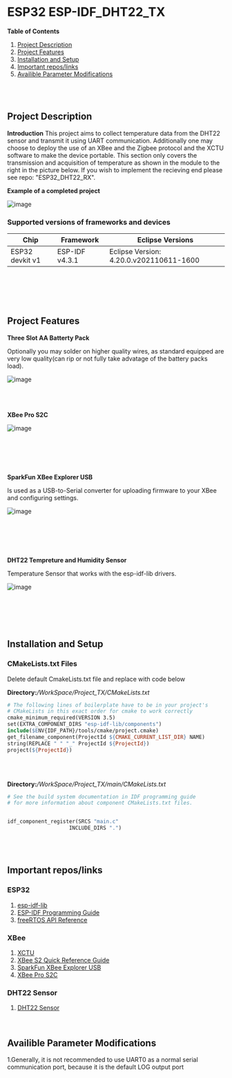 # ESP32 ESP-IDF_DHT22_TX

**Table of Contents** 
1. [Project Description](#pd-id)
1. [Project Features](#pf-id)
1. [Installation and Setup](#ps-id)
1. [Important repos/links](#pm-id)
1. [Availible Parameter Modifications](#il-id)

<br>
<br>

<a id="pd-id"></a>

## Project Description  
**Introduction**
This project aims to collect temperature data from the DHT22 sensor and transmit it using UART communication. Additionally one may choose to deploy the use of an XBee and the Zigbee protocol and the XCTU software to make the device portable. This section only covers the transmission and acquisition of temperature as shown in the module to the right in the picture below. If you wish to implement the recieving end please see repo: "ESP32_DHT22_RX".

**Example of a completed project**

![image](https://github.com/rudi547317/ESP-IDF_DHT22_TX/assets/133919829/0d16897e-867d-4298-a99f-3b3447507038)

### Supported versions of frameworks and devices

| Chip                     | Framework          | Eclipse Versions                        |
|--------------------------|--------------------|-----------------------------------------|
| ESP32 devkit v1          | ESP-IDF v4.3.1     | Eclipse Version: 4.20.0.v202110611-1600 |

<br>
<br>
<br>
<br>


<a id="pf-id"></a>

## Project Features  

**Three Slot AA Batterty Pack**

Optionally you may solder on higher quality wires, as standard equipped are very low quality(can rip or not fully take advatage of the battery packs load). 

![image](https://m.media-amazon.com/images/I/51VFLAvzsRL.__AC_SY300_SX300_QL70_FMwebp_.jpg)
<br> 
<br> 
<br>
<br>


**XBee Pro S2C**

![image](https://github.com/rudi547317/ESP-IDF_DHT22_TX/assets/133919829/27fbb15a-7705-4963-ba7f-dab4af64a3c9)

<br>
<br>
<br> 
<br> 

**SparkFun XBee Explorer USB**

Is used as a USB-to-Serial converter for uploading firmware to your XBee and configuring settings.

![image](https://github.com/rudi547317/ESP-IDF_DHT22_TX/assets/133919829/679c8796-8a2c-4acc-bca1-7963bcdedd04)

<br>
<br>
<br> 
<br> 

**DHT22 Tempreture and Humidity Sensor**

Temperature Sensor that works with the esp-idf-lib drivers. 

![image](https://github.com/rudi547317/ESP-IDF_DHT22_TX/assets/133919829/195f775d-3174-41c5-9bdf-bc27a8100ce0)

<br>
<br>
<br> 
<br> 

<a id="ps-id"></a>

## Installation and Setup

### CMakeLists.txt Files
Delete default CmakeLists.txt file and replace with code below 

**Directory:**_/WorkSpace/Project_TX/CMakeLists.txt_

```Makefile
# The following lines of boilerplate have to be in your project's
# CMakeLists in this exact order for cmake to work correctly
cmake_minimum_required(VERSION 3.5)
set(EXTRA_COMPONENT_DIRS "esp-idf-lib/components")
include($ENV{IDF_PATH}/tools/cmake/project.cmake)
get_filename_component(ProjectId ${CMAKE_CURRENT_LIST_DIR} NAME)
string(REPLACE " " "_" ProjectId ${ProjectId})
project(${ProjectId})
```

<br>
<br> 

**Directory:**_/WorkSpace/Project_TX/main/CMakeLists.txt_

```Makefile
# See the build system documentation in IDF programming guide
# for more information about component CMakeLists.txt files.


idf_component_register(SRCS "main.c"
                    INCLUDE_DIRS ".")
```

<br>
<br>

<a id="il-id"></a>

## Important repos/links  
### ESP32
1. [esp-idf-lib](https://github.com/UncleRus/esp-idf-lib)
1. [ESP-IDF Programming Guide](https://docs.espressif.com/projects/esp-idf/en/latest/esp32/api-reference/index.html)
1. [freeRTOS API Reference](https://www.freertos.org/a00106.html)

### XBee
1. [XCTU](https://hub.digi.com/support/products/xctu/)
1. [XBee S2 Quick Reference Guide](https://www.tunnelsup.com/images/xbee.png)
1. [SparkFun XBee Explorer USB](https://www.sparkfun.com/products/11812)
1. [XBee Pro S2C](https://www.mouser.com/ProductDetail/DIGI/XB24CAWIT-001?qs=%2FPVulymFwT1u0cCwuRVF0g%3D%3D)

### DHT22 Sensor
1. [DHT22 Sensor](https://www.amazon.com/Aideepen-Digital-Temperature-Humidity-Replace/dp/B01IBBFOF0/ref=asc_df_B01IBBFOF0/?tag=hyprod-20&linkCode=df0&hvadid=312281654867&hvpos=&hvnetw=g&hvrand=7841827357427414658&hvpone=&hvptwo=&hvqmt=&hvdev=c&hvdvcmdl=&hvlocint=&hvlocphy=9028692&hvtargid=pla-566887873606&psc=1)

<br>

<a id="pm-id"></a>

## Availible Parameter Modifications  
1.Generally, it is not recommended to use UART0 as a normal serial communication port, because it is the default LOG output port
<br>
<br>
